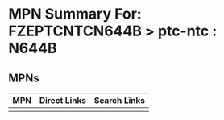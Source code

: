 



# MPN Summary For: FZEPTCNTCN644B > ptc-ntc : N644B

## MPNs
  

|MPN|Direct Links|Search Links|
| :--- | :--- | :--- |
||||
